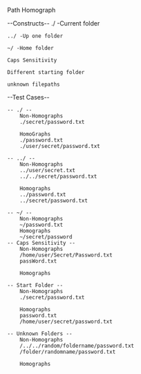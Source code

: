 Path Homograph

--Constructs--
    ./ -Current folder
    
    ../ -Up one folder
    
    ~/ -Home folder
    
    Caps Sensitivity
    
    Different starting folder
    
    unknown filepaths

--Test Cases--

    -- ./ --
        Non-Homographs
        ./secret/password.txt

        HomoGraphs
        ./password.txt
        ./user/secret/password.txt
        
    -- ../ --
        Non-Homographs
        ../user/secret.txt
        ../../secret/password.txt

        Homographs
        ../password.txt
        ../secret/password.txt

    -- ~/ --
        Non-Homographs
        ~/password.txt
        Homographs
        ~/secret/password
    -- Caps Sensitivity --
        Non-Homographs
        /home/user/Secret/Password.txt
        passWord.txt

        Homographs
        
    -- Start Folder --
        Non-Homographs
        ./secret/password.txt

        Homographs
        password.txt
        /home/user/secret/password.txt

    -- Unknown Folders --
        Non-Homographs
        /../../random/foldername/password.txt
        /folder/randomname/password.txt
        
        Homographs


